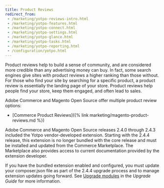 ```yaml
---
title: Product Reviews
redirect_from:
 - /marketing/yotpo-reviews-intro.html
 - /marketing/yotpo-features.html
 - /marketing/yotpo-connect.html
 - /marketing/yotpo-settings.html
 - /marketing/yotpo-glance.html
 - /marketing/yotpo-tasks.html
 - /marketing/yotpo-reporting.html
 - /configuration/yotpo.html
---
```


Product reviews help to build a sense of community, and are considered more credible than any advertising money can buy. In fact, some search engines give sites with product reviews a higher ranking than those without. For those who find your site by searching for a specific product, a product review is essentially the landing page of your store. Product reviews help people find your store, keep them engaged, and often lead to sales.

Adobe Commerce and Magento Open Source offer multiple product review options:

- [Commerce Product Reviews]({% link marketing/magento-product-reviews.md %})

<div class="bs-callout-info" markdown="1">
Adobe Commerce and Magento Open Source releases 2.4.0 through 2.4.3 included the Yotpo vendor-developed extension. Starting with the 2.4.4 release, this extension is no longer bundled with the core release and must be installed and updated from the Commerce Marketplace. The Marketplace also provides access to current documentation provided by the extension developer.

If you have the bundled extension enabled and configured, you must update your composer.json file as part of the 2.4.4 upgrade process and to manage extension updates going forward. See [Upgrade modules](https://experienceleague.adobe.com/docs/commerce-operations/upgrade-guide/modules/upgrade.html) in the _Upgrade Guide_ for more information.
</div>
